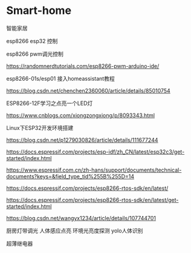 # Smart-home
智能家居

esp8266 esp32 控制

esp8266 pwm调光控制

https://randomnerdtutorials.com/esp8266-pwm-arduino-ide/


esp8266-01s/esp01 接入homeassistant教程

https://blog.csdn.net/chenchen2360060/article/details/85010754


ESP8266-12F学习之点亮一个LED灯

https://www.cnblogs.com/xiongzongxiong/p/8093343.html


Linux下ESP32开发环境搭建

https://blog.csdn.net/p1279030826/article/details/111677244


https://docs.espressif.com/projects/esp-idf/zh_CN/latest/esp32c3/get-started/index.html

https://www.espressif.com.cn/zh-hans/support/documents/technical-documents?keys=&field_type_tid%255B%255D=14

https://docs.espressif.com/projects/esp8266-rtos-sdk/en/latest/

https://docs.espressif.com/projects/esp8266-rtos-sdk/en/latest/get-started/index.html

https://blog.csdn.net/wangyx1234/article/details/107744701



厨房灯带调光 人体感应点亮 环境光亮度探测 yolo人体识别

超薄继电器









